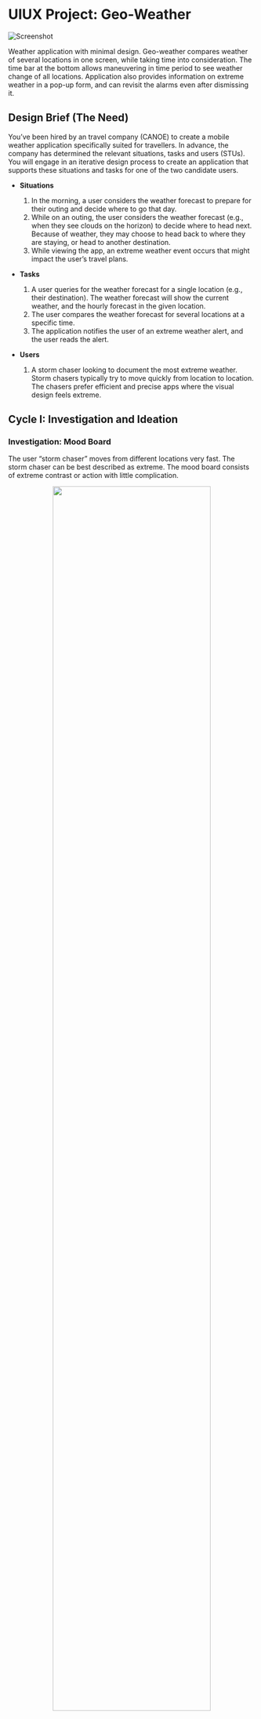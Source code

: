 # UIUX Project: Geo-Weather
<!--finished product design-->
![Screenshot](Geo-Weather.png)
  
Weather application with minimal design. Geo-weather compares weather
of several locations in one screen, while taking time into consideration. The time bar at the
bottom allows maneuvering in time period to see weather change of all locations.
Application also provides information on extreme weather in a pop-up form, and can revisit
the alarms even after dismissing it.

## Design Brief (The Need)
You’ve been hired by an travel company (CANOE) to create a mobile weather application specifically suited for travellers. In advance, the company has determined the relevant situations, tasks and users (STUs). You will engage in an iterative design process to create an application that supports these situations and tasks for one of the two candidate users.

* **Situations**
  1. In the morning, a user considers the weather forecast to prepare for their outing and decide where to go that day.
  2. While on an outing, the user considers the weather forecast (e.g., when they see clouds on the horizon) to decide where to head next. Because of weather, they may choose to head back to where they are staying, or head to another destination.
  3. While viewing the app, an extreme weather event occurs that might impact the user’s travel plans.
  
* **Tasks**
  1. A user queries for the weather forecast for a single location (e.g., their destination). The weather forecast will show the current weather, and the hourly forecast in the given location.
  2. The user compares the weather forecast for several locations at a specific time.
  3. The application notifies the user of an extreme weather alert, and the user reads the alert. 
  
* **Users**
  1. A storm chaser looking to document the most extreme weather. Storm chasers typically try to move quickly from location to location. The chasers prefer efficient and precise apps where the visual design feels extreme.
   
   
   
   
   
## Cycle I: Investigation and Ideation  
### Investigation: Mood Board
  
The user “storm chaser” moves from different locations very fast. The storm chaser can be best described as extreme. The mood board consists of extreme contrast or action with little complication.
  
<div align="center"><img src="Mood-Board.png" width=80%></div>
  
### Theme
  1. **Saturation**  
  The mood board focuses mostly on prime colors: blue and red, making the overall board feel saturated. Eliminating less vivid color from the board allowed it to be very extreme with color choice. The biggest reasoning behind was to create vivid and clear implication as how the user should feel.

  2. **Isolation**  
  While the mood board is filled with strong red and blue, the rest is mostly filled with black, or the absence of color. The intention behind these selections of images was to keep the focus of the user on the information shown by eliminating unnecessary components, keeping the application simple.

  3. **Conflict**  
  The conflict of two main colors red and blue carry certain expectation of describing something hot and cold. The shown two conflicting colors on mood board to the user will guide user to assume the information will have to do with temperature.  
  At the middle of the mood board, two prime color merges and shows violet and the overall board includes hint of white and violet to create sense of gradation between two conflicting colors.


### Ideation: Interaction Sketches  
<!--six different ui design-->

| **1.Geo-Weather Forecast** | **2. Mix-Match Forecast** |
| ---------------------- | --------------------- |
| <div align="center"><img src="Initial-Interaction-Sketches-Geo-Weather-Forecast.png" width=50%></div> |  <div align="center"><img src="Initial-Interaction-Sketches-Mix-Match_forecast.png" width=50%></div> |
| This application incorporates geographic representation of locations the user would be interested to visualize. The meter at the bottom represents time period you want to search, and the labels for each location will show the weather at that time. | Like any conventional weather application, this application can represent weather for each day. However, the user can swipe each date to display wanted locations for that date.                                                                           |
| **3. Weather Calendar**    | **4. Excelling Weather**  |
| <div align="center"><img src="Initial-Interaction-Sketches-Weather-Calendar.png" width=50%></div> |  <div align="center"><img src="Initial-Interaction-Sketches-Excelling-Weather.png" width=50%></div> |
| This application can show calendar filled with minimal weather information. For each day, you can choose which location’s weather you want to display. | Spreadsheet-like display of simple weather for each location, for each day. User can select which day and location to highlight to mark which place will have desired weather. |
| **5. Weather Where** | **6. Weather Calendar** |
| <div align="center"><img src="Initial-Interaction-Sketches-Weather-Where.png" width=50%></div> |  <div align="center"><img src="Initial-Interaction-Sketches-Weather-Calendar2.png" width=50%></div> |
| The upper half of the display can be scrolled to show consecutive days, and for each day the user can choose which location to show. Right now, 6/13 is selected and user is in process to choose which location to display. | The user can choose specific day on calendar. When chosen, list of considered location will pop out for user to decide which location’s weather will be shown on the calendar for that day. |

## Cycle II: Low-fidelity Prototype  

### Wireframe  
A wireframe was drawn before high-fidelity implementation to clear the specification project needed. Four key screens of the application was prototyped and detailed information or implementation needs were designed.  
<div align="center"><img src="cycleIIrefined.jpg" width=50%></div>

  1. Home page of the application with the map
  2. Page to search and add locations to the main page
  3. Detailed information focusing on one location of the listed locations
  4. NOtifation page of weather change

### Peer Critique Summary
* Peer critique on refined interaction sketch overall points out positive aspect of time bar feature described on Geo-Weather application, as it will provide storm chasing user with quick check of weather in all the locations depending on time change. However, the application still needs to further describe how locations can be edited. Good feature to add to the time bar would be a way to reset the bar to be at current time, after maneuvering around.  
* Feature like adding location seemed to take up too much space, which leads to interfering of core information display. Therefore, features that are less critical will be minimized and simplified to stay direct and intuitive. Improvement on the time bar is needed, as the time and hour needs to be more specific, or better aligned with the weather information’s time resolution.  
* Location specific information shown from my different application Mix-match Forecast can be used with Geo-weather to better display detailed weather information on specific location when the user needs. New screen will allow location specific information to be better displayed, providing what user will be looking for.


## Cycle III: High-fidelity Prototype and Reflection  

### Youtube Demonstration

[![Alt text](https://img.youtube.com/vi/S-UPxXe-UI8/0.jpg)](https://www.youtube.com/watch?v=S-UPxXe-UI8)  

<a href="http://www.youtube.com/watch?feature=player_embedded&v=S-UPxXe-UI8" target="_blank"><img src="http://img.youtube.com/vi/S-UPxXe-UI8/0.jpg" alt="IMAGE ALT TEXT HERE" width="240" height="180" border="10" /></a>
















